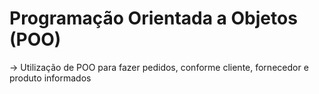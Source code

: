# Programação Orientada a Objetos (POO)

-> Utilização de POO para fazer pedidos, conforme cliente, fornecedor e produto informados

